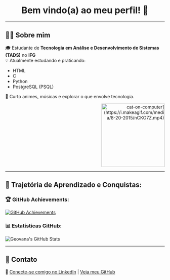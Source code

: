 <h1 align="center">Bem vindo(a) ao meu perfil! 🤍</h1>

---

## 🧑‍💻 Sobre mim

🎓 Estudante de **Tecnologia em Análise e Desenvolvimento de Sistemas (TADS)** no **IFG**  
💡 Atualmente estudando e praticando:
- HTML
- C
- Python
- PostgreSQL (PSQL)

🤍 Curto animes, músicas e explorar o que envolve tecnologia.

<p align="right">
  <img src="[https://i.makeagif.com/media/7-23-2024/nCKO7Z.gif" width="200" alt="cat-on-computer](https://i.makeagif.com/media/8-20-2015/nCKO7Z.mp4)" />
</p>

---

## 🚀 Trajetória de Aprendizado e Conquistas:

### 🏆 GitHub Achievements:
[![GitHub Achievements](https://github.githubassets.com/images/modules/profile/achievements-default.png)](https://github.com/Geovana506)

### 📊 Estatísticas GitHub:

![Geovana's GitHub Stats](https://github-readme-stats.vercel.app/api?username=Geovana506&show_icons=true&theme=tokyonight&count_private=true)

---

## 🔗 Contato

📎 [Conecte-se comigo no LinkedIn](https://www.linkedin.com/in/geovana-nunes-santos-silva-493889265/) | [Veja meu GitHub](https://github.com/Geovana506)


<!--
**Geovana506/Geovana506** is a ✨ _special_ ✨ repository because its `README.md` (this file) appears on your GitHub profile.

Here are some ideas to get you started:

- 🔭 I’m currently working on ...
- 🌱 I’m currently learning ...
- 👯 I’m looking to collaborate on ...
- 🤔 I’m looking for help with ...
- 💬 Ask me about ...
- 📫 How to reach me: ...
- 😄 Pronouns: ...
- ⚡ Fun fact: ...
-->
